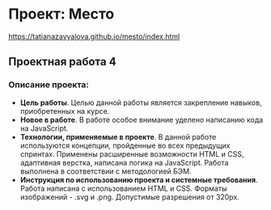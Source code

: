 # Проект: Место
https://tatianazavyalova.github.io/mesto/index.html
## Проектная работа 4
### Описание проекта:
* **Цель работы**. Целью данной работы является закрепление навыков, приобретенных на курсе.
* **Новое в работе**. В работе особое внимание уделено написанию кода на JavaScript.
* **Технологии, применяемые в проекте**. В данной работе используются концепции, пройденные во всех предыдущих спринтах. Применены расширенные возможности HTML и CSS, адаптивная верстка, написана логика на JavaScript. Работа выполнена в соответствии с методологией БЭМ.
* **Инструкция по использованию проекта и системные требования**. Работа написана с использованием HTML и CSS. Форматы изображений - .svg и .png. Допустимые разрешения от 320px.
